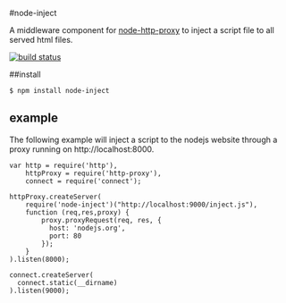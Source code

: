 #node-inject

A middleware component for [node-http-proxy](https://github.com/nodejitsu/node-http-proxy) to inject a script file to all served html files.

[![build status](https://secure.travis-ci.org/btotr/node-inject.png)](http://travis-ci.org/btotr/node-inject)

##install

```
$ npm install node-inject
```

## example ##

The following example will inject a script to the nodejs website through a proxy running on http://localhost:8000. 

```
var http = require('http'),
    httpProxy = require('http-proxy'),
    connect = require('connect');
  
httpProxy.createServer(
    require('node-inject')("http://localhost:9000/inject.js"),
    function (req,res,proxy) {
        proxy.proxyRequest(req, res, {
          host: 'nodejs.org',
          port: 80
        });
    }
).listen(8000);

connect.createServer(
  connect.static(__dirname)
).listen(9000);

```
